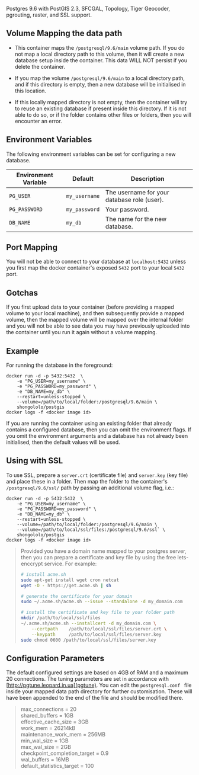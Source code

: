 Postgres 9.6 with PostGIS 2.3, SFCGAL, Topology, Tiger Geocoder, pgrouting, raster, and SSL support.

Volume Mapping the data path
----------------------------
- This container maps the `/postgresql/9.6/main` volume path. If you do not map a local directory path to this volume, then it will create a new database setup inside the container. This data WILL NOT persist if you delete the container.

- If you map the volume `/postgresql/9.6/main` to a local directory path, and if this directory is empty, then a new database will be initialised in this location.

- If this locally mapped directory is not empty, then the container will try to reuse an existing database if present inside this directory. If it is not able to do so, or if the folder contains other files or folders, then you will encounter an error.

Environment Variables
---------------------
The following environment variables can be set for configuring a new database.

Environment Variable | Default | Description
------------------------|---------|--------------
`PG_USER` |  `my_username` | The username for your database role (user).
`PG_PASSWORD` | `my_password` | Your password.
`DB_NAME` | `my_db` | The name for the new database.

Port Mapping
------------
You will not be able to connect to your database at `localhost:5432` unless you first map the docker container's exposed `5432` port to your local `5432` port.

Gotchas
-------
If you first upload data to your container (before providing a mapped volume to your local machine), and then subsequently provide a mapped volume, then the mapped volume will be mapped over the internal folder and you will not be able to see data you may have previously uploaded into the container until you run it again without a volume mapping.

Example
-------
For running the database in the foreground:
```
docker run -d -p 5432:5432  \
    -e "PG_USER=my_username" \
    -e "PG_PASSWORD=my_password" \
    -e "DB_NAME=my_db" \
    --restart=unless-stopped \
    --volume=/path/to/local/folder:/postgresql/9.6/main \
    shongololo/postgis
docker logs -f <docker image id>
```

If you are running the container using an existing folder that already contains a configured database, then you can omit the environment flags. If you omit the environment arguments and a database has not already been initialised, then the default values will be used.

Using with SSL
--------------

To use SSL, prepare a `server.crt` (certificate file) and `server.key` (key file) and place these in a folder.
Then map the folder to the container's `/postgresql/9.6/ssl/` path by passing an additional volume flag, i.e.:

```
docker run -d -p 5432:5432  \
    -e "PG_USER=my_username" \
    -e "PG_PASSWORD=my_password" \
    -e "DB_NAME=my_db" \
    --restart=unless-stopped \
    --volume=/path/to/local/folder:/postgresql/9.6/main \
    --volume=/path/to/local/ssl/files:/postgresql/9.6/ssl` \
    shongololo/postgis
docker logs -f <docker image id>
```


> Provided you have a domain name mapped to your postgres server, then you can prepare a certificate and key file by using the free lets-enccrypt service.
> For example:
> ```bash
> # install acme.sh
> sudo apt-get install wget cron netcat
> wget -O - https://get.acme.sh | sh
>
> # generate the certificate for your domain
> sudo ~/.acme.sh/acme.sh --issue --standalone -d my_domain.com
>
> # install the certificate and key file to your folder path
> mkdir /path/to/local/ssl/files
> ~/.acme.sh/acme.sh --installcert -d my_domain.com \
>     --certpath    /path/to/local/ssl/files/server.crt \
>     --keypath     /path/to/local/ssl/files/server.key
> sudo chmod 0600 /path/to/local/ssl/files/server.key
> ```

Configuration Parameters
------------------------
The default configured settings are based on 4GB of RAM and a maximum 20 connections. The tuning parameters are set in accordance with [http://pgtune.leopard.in.ua](pgtune). You can edit the `postgresql.conf ` file inside your mapped data path directory for further customisation. These will have been appended to the end of the file and should be modified there.

>max_connections = 20  
>shared_buffers = 1GB  
>effective_cache_size = 3GB  
>work_mem = 26214kB  
>maintenance_work_mem = 256MB  
>min_wal_size = 1GB  
>max_wal_size = 2GB  
>checkpoint_completion_target = 0.9  
>wal_buffers = 16MB  
>default_statistics_target = 100  
